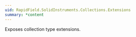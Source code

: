 ```yaml
---
uid: RapidField.SolidInstruments.Collections.Extensions
summary: *content
---
```


<!--
Copyright (c) RapidField LLC. Licensed under the MIT License. See LICENSE.txt in the project root for license information.
-->

Exposes collection type extensions.